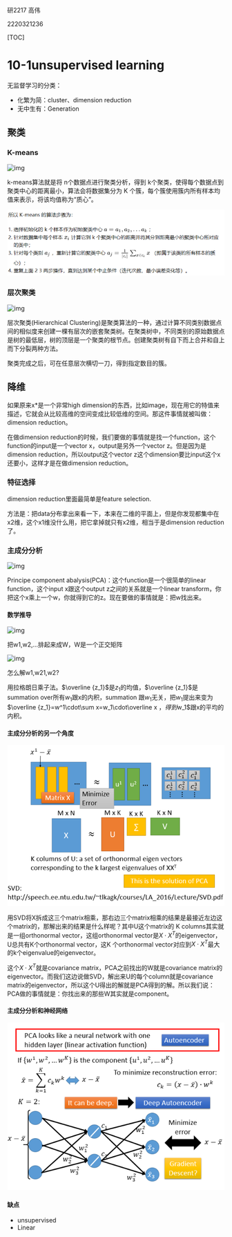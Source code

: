 研2217 高伟

2220321236



[TOC]

# 10-1unsupervised learning

无监督学习的分类：

- 化繁为简：cluster、dimension reduction
- 无中生有：Generation



## 聚类







### K-means

![img](https://datawhalechina.github.io/leedl-tutorial/chapter24/res/chapter24-2.png)

k-means算法就是将 n个数据点进行聚类分析，得到 k个聚类，使得每个数据点到聚类中心的距离最小，算法会将数据集分为 K 个簇，每个簇使用簇内所有样本均值来表示，将该均值称为“质心”。

![image-20230618125437509](assets/image-20230618125437509.png)

### 层次聚类

![img](https://datawhalechina.github.io/leedl-tutorial/chapter24/res/chapter24-3.png)



层次聚类(Hierarchical Clustering)是聚类算法的一种，通过计算不同类别数据点间的相似度来创建一棵有层次的嵌套聚类树。在聚类树中，不同类别的原始数据点是树的最低层，树的顶层是一个聚类的根节点。创建聚类树有自下而上合并和自上而下分裂两种方法。

聚类完成之后，可在任意层次横切一刀，得到指定数目的簇。



## 降维

如果原来x*是一个非常high dimension的东西，比如image，现在用它的特值来描述，它就会从比较高维的空间变成比较低维的空间。那这件事情就被叫做：dimension reduction。

在做dimension reduction的时候，我们要做的事情就是找一个function，这个function的input是一个vector x，output是另外一个vector z。但是因为是dimension reduction，所以output这个vector z这个dimension要比input这个x还要小，这样才是在做dimension reduction。



### 特征选择

dimension reduction里面最简单是feature selection.

方法是：把data分布拿出来看一下，本来在二维的平面上，但是你发现都集中在x2维，这个x1维没什么用，把它拿掉就只有x2维，相当于是dimension reduction了。

### 主成分分析

![img](https://datawhalechina.github.io/leedl-tutorial/chapter24/res/chapter24-8.png)

Principe component abalysis(PCA)：这个function是一个很简单的linear function，这个input x跟这个output z之间的关系就是一个linear transform，你把这个x乘上一个w，你就得到它的z。现在要做的事情就是：把w找出来。

#### 数学推导

![img](https://datawhalechina.github.io/leedl-tutorial/chapter24/res/chapter24-9.png)

把w1,w2,...排起来成W，W是一个正交矩阵

![img](https://datawhalechina.github.io/leedl-tutorial/chapter24/res/chapter24-10.png)



怎么解w1,w21,w2?

用拉格朗日乘子法。$\overline {z_1}$是$z_1$的均值，$\overline {z_1}$是summation over所有$w_1$跟x的内积，summation 跟$w_1$无关，把$w_1$提出来变为$\overline {z_1}=w^1\cdot\sum x=w_1\cdot\overline x $，得到$w_1$跟x的平均的内积。



#### 主成分分析的另一个角度

![image](10-1.assets/chapter24-17.png)

用SVD将X拆成这三个matrix相乘，那右边三个matrix相乘的结果是最接近左边这个matrix的，那解出来的结果是什么样呢？其中U这个matrix的 K columns其实就是一组orthonormal vector，这组orthonormal vector是$X\cdot X^T$的eigenvector，U总共有K个orthonormal vector，这K 个orthonormal vector对应到$X\cdot X^T$最大的k个eigenvalue的eigenvector。

这个$X\cdot X^T$就是covariance matrix，PCA之前找出的W就是covariance matrix的eigenvector。而我们这边说做SVD，解出来U的每个column就是covariance matrix的eigenvector，所以这个U得出的解就是PCA得到的解。所以我们说：PCA做的事情就是：你找出来的那些W其实就是component。

#### 主成分分析和神经网络

![image](10-1.assets/chapter24-18.png)



#### 缺点

- unsupervised
- Linear
